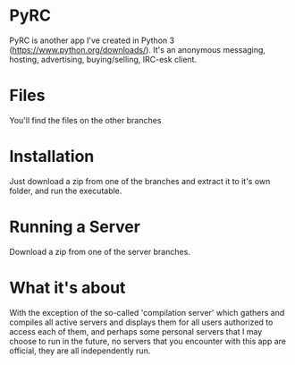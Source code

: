 # PyRC

PyRC is another app I've created in Python 3 (https://www.python.org/downloads/).
It's an anonymous messaging, hosting, advertising, buying/selling, IRC-esk client.

# Files

You'll find the files on the other branches

# Installation

Just download a zip from one of the branches and extract it to it's own folder, and run the executable.

# Running a Server

Download a zip from one of the server branches.


# What it's about

With the exception of the so-called 'compilation server' which gathers and compiles all active servers
and displays them for all users authorized to access each of them, and perhaps some personal servers that
I may choose to run in the future, no servers that you encounter with this app are official, they are all
independently run.
